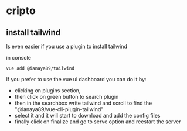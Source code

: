 # cripto

## install tailwind 

Is even easier if you use a plugin to install tailwind

in console

```
vue add @ianaya89/tailwind
```

If you prefer to use the vue ui dashboard you can do it by: 

- clicking on plugins section, 
- then click on green button to search plugin
- then in the searchbox write tailwind and scroll to find the "@ianaya89/vue-cli-plugin-tailwind"
- select it and it will start to download and add the config files
- finally click on finalize and go to serve option and reestart the server